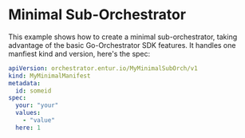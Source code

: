 # Minimal Sub-Orchestrator

This example shows how to create a minimal sub-orchestrator, taking advantage of the basic Go-Orchestrator SDK features. It handles one manfiest kind and version, here's the spec:

```yaml
apiVersion: orchestrator.entur.io/MyMinimalSubOrch/v1
kind: MyMinimalManifest
metadata:
  id: someid
spec:
  your: "your"
  values:
    - "value"
  here: 1
```